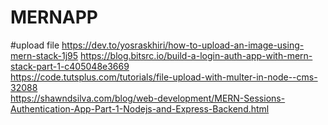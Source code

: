 # MERNAPP

#upload file
https://dev.to/yosraskhiri/how-to-upload-an-image-using-mern-stack-1j95
https://blog.bitsrc.io/build-a-login-auth-app-with-mern-stack-part-1-c405048e3669  
https://code.tutsplus.com/tutorials/file-upload-with-multer-in-node--cms-32088  
https://shawndsilva.com/blog/web-development/MERN-Sessions-Authentication-App-Part-1-Nodejs-and-Express-Backend.html

